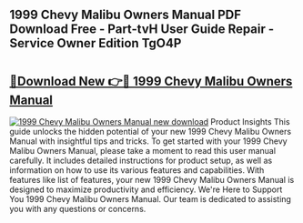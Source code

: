 ## 1999 Chevy Malibu Owners Manual PDF Download Free - Part-tvH User Guide Repair - Service Owner Edition TgO4P

# <h2><a href="http://bc23879.oget.top/?id=1999+Chevy+Malibu+Owners+Manual">🔗Download New 👉🔴 1999 Chevy Malibu Owners Manual</a></h2>

[![1999 Chevy Malibu Owners Manual new download](https://i.imgur.com/5g1atiW.png)](http://bc23879.oget.top/?id=1999+Chevy+Malibu+Owners+Manual)
Product Insights This guide unlocks the hidden potential of your new 1999 Chevy Malibu Owners Manual with insightful tips and tricks. To get started with your 1999 Chevy Malibu Owners Manual, please take a moment to read this user manual carefully. It includes detailed instructions for product setup, as well as information on how to use its various features and capabilities. With features like list of features, your new 1999 Chevy Malibu Owners Manual is designed to maximize productivity and efficiency. We're Here to Support You 1999 Chevy Malibu Owners Manual. Our team is dedicated to assisting you with any questions or concerns.
